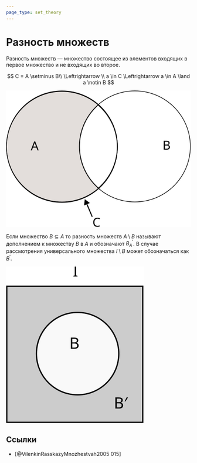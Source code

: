 ```yaml
---
page_type: set_theory
---
```

# Разность множеств

Разность множеств — множество состоящее из элементов входящих в первое множество и не входящих во второе.

$$
C = A \setminus B\\
\Leftrightarrow \\
a \in C \Leftrightarrow a \in A \land a \notin B
$$


![](images/set_difference01.svg)

Если множество $B \subseteq A$ то разность множеств $A \setminus B$ называют дополнением к множеству $B$ в $A$ и обозначают $B^\prime_A$. В случае рассмотрения универсального множества $I \setminus B$ может обозначаться как $B^\prime$.

![](images/set_difference02.svg)

## Ссылки

* [@VilenkinRasskazyMnozhestvah2005 015]
